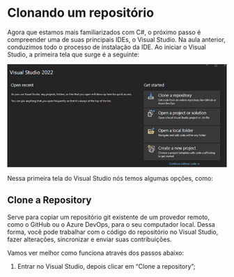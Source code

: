 # Clonando um repositório

Agora que estamos mais familiarizados com C#, o próximo passo é compreender uma de suas principais IDEs, o Visual Studio. Na aula anterior, conduzimos todo o processo de instalação da IDE. Ao iniciar o Visual Studio, a primeira tela que surge é a seguinte:

![image.png](/.attachments/image-53435c8e-b4f4-4606-986d-e8828b56befe.png)

Nessa primeira tela do Visual Studio nós temos algumas opções, como:

## Clone a Repository

Serve para copiar um repositório git existente de um provedor remoto, como o GitHub ou o Azure DevOps, para o seu computador local. Dessa forma, você pode trabalhar com o código do repositório no Visual Studio, fazer alterações, sincronizar e enviar suas contribuições.

Vamos ver melhor como funciona através dos passos abaixo:
  
1. Entrar no Visual Studio, depois clicar em “Clone a repository”;